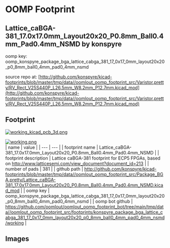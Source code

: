 # OOMP Footprint  
## Lattice_caBGA-381_17.0x17.0mm_Layout20x20_P0.8mm_Ball0.4mm_Pad0.4mm_NSMD  by konspyre  
  
oomp key: oomp_konspyre_package_bga_lattice_cabga_381_17_0x17_0mm_layout20x20_p0_8mm_ball0_4mm_pad0_4mm_nsmd  
  
source repo at: [http://github.com/konspyre/kicad-footprints/blob/master/tmp/data//oomlout_oomp_footprint_src/Varistor.pretty/RV_Rect_V25S440P_L26.5mm_W8.2mm_P12.7mm.kicad_mod](http://github.com/konspyre/kicad-footprints/blob/master/tmp/data//oomlout_oomp_footprint_src/Varistor.pretty/RV_Rect_V25S440P_L26.5mm_W8.2mm_P12.7mm.kicad_mod)  
## Footprint  
  
[![working_kicad_pcb_3d.png](working_kicad_pcb_3d_600.png)](working_kicad_pcb_3d.png)  
  
[![working.png](working_600.png)](working.png)  
| name | value | 
| --- | --- | 
| footprint name | Lattice_caBGA-381_17.0x17.0mm_Layout20x20_P0.8mm_Ball0.4mm_Pad0.4mm_NSMD | 
| footprint description | Lattice caBGA-381 footprint for ECP5 FPGAs, based on http://www.latticesemi.com/view_document?document_id=213 | 
| number of pads | 381 | 
| github path | http://github.com/konspyre/kicad-footprints/blob/master/tmp/data//oomlout_oomp_footprint_src/Package_BGA.pretty/Lattice_caBGA-381_17.0x17.0mm_Layout20x20_P0.8mm_Ball0.4mm_Pad0.4mm_NSMD.kicad_mod | 
| oomp key | oomp_konspyre_package_bga_lattice_cabga_381_17_0x17_0mm_layout20x20_p0_8mm_ball0_4mm_pad0_4mm_nsmd | 
| oomp bot github | https://github.com/oomlout/oomlout_oomp_footprint_bot/tree/main/tmp/data//oomlout_oomp_footprint_src/footprints/konspyre_package_bga_lattice_cabga_381_17_0x17_0mm_layout20x20_p0_8mm_ball0_4mm_pad0_4mm_nsmd/working | 
## Images  
